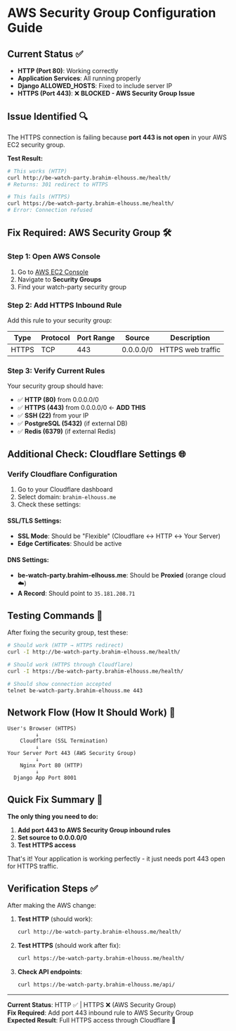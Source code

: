 # AWS Security Group Configuration Guide

## Current Status ✅ 
- **HTTP (Port 80)**: Working correctly
- **Application Services**: All running properly  
- **Django ALLOWED_HOSTS**: Fixed to include server IP
- **HTTPS (Port 443)**: ❌ **BLOCKED - AWS Security Group Issue**

## Issue Identified 🔍
The HTTPS connection is failing because **port 443 is not open** in your AWS EC2 security group.

**Test Result:**
```bash
# This works (HTTP)
curl http://be-watch-party.brahim-elhouss.me/health/
# Returns: 301 redirect to HTTPS

# This fails (HTTPS) 
curl https://be-watch-party.brahim-elhouss.me/health/
# Error: Connection refused
```

## Fix Required: AWS Security Group 🛠️

### Step 1: Open AWS Console
1. Go to [AWS EC2 Console](https://console.aws.amazon.com/ec2/)
2. Navigate to **Security Groups**
3. Find your watch-party security group

### Step 2: Add HTTPS Inbound Rule
Add this rule to your security group:

| Type  | Protocol | Port Range | Source    | Description |
|-------|----------|------------|-----------|-------------|
| HTTPS | TCP      | 443        | 0.0.0.0/0 | HTTPS web traffic |

### Step 3: Verify Current Rules
Your security group should have:
- ✅ **HTTP (80)** from 0.0.0.0/0  
- ✅ **HTTPS (443)** from 0.0.0.0/0 ← **ADD THIS**
- ✅ **SSH (22)** from your IP
- ✅ **PostgreSQL (5432)** (if external DB)
- ✅ **Redis (6379)** (if external Redis)

## Additional Check: Cloudflare Settings 🌐

### Verify Cloudflare Configuration
1. Go to your Cloudflare dashboard
2. Select domain: `brahim-elhouss.me`
3. Check these settings:

#### SSL/TLS Settings:
- **SSL Mode**: Should be "Flexible" (Cloudflare ↔ HTTP ↔ Your Server)
- **Edge Certificates**: Should be active

#### DNS Settings:  
- **be-watch-party.brahim-elhouss.me**: Should be **Proxied** (orange cloud ☁️)
- **A Record**: Should point to `35.181.208.71`

## Testing Commands 🧪

After fixing the security group, test these:

```bash
# Should work (HTTP → HTTPS redirect)
curl -I http://be-watch-party.brahim-elhouss.me/health/

# Should work (HTTPS through Cloudflare)  
curl -I https://be-watch-party.brahim-elhouss.me/health/

# Should show connection accepted
telnet be-watch-party.brahim-elhouss.me 443
```

## Network Flow (How It Should Work) 🌊

```
User's Browser (HTTPS)
         ↓
    Cloudflare (SSL Termination)
         ↓  
Your Server Port 443 (AWS Security Group)
         ↓
    Nginx Port 80 (HTTP)
         ↓
  Django App Port 8001
```

## Quick Fix Summary 🚀

**The only thing you need to do:**
1. **Add port 443 to AWS Security Group inbound rules**
2. **Set source to 0.0.0.0/0**  
3. **Test HTTPS access**

That's it! Your application is working perfectly - it just needs port 443 open for HTTPS traffic.

## Verification Steps ✅

After making the AWS change:

1. **Test HTTP** (should work):
   ```bash
   curl http://be-watch-party.brahim-elhouss.me/health/
   ```

2. **Test HTTPS** (should work after fix):
   ```bash  
   curl https://be-watch-party.brahim-elhouss.me/health/
   ```

3. **Check API endpoints**:
   ```bash
   curl https://be-watch-party.brahim-elhouss.me/api/
   ```

---

**Current Status**: HTTP ✅ | HTTPS ❌ (AWS Security Group)  
**Fix Required**: Add port 443 inbound rule to AWS Security Group  
**Expected Result**: Full HTTPS access through Cloudflare 🎉

